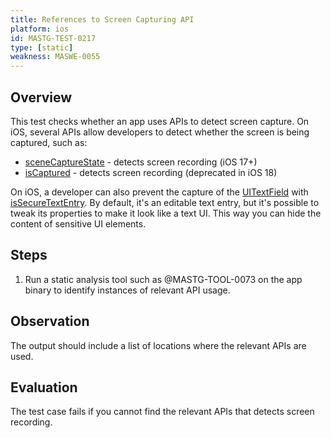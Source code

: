 ```yaml
---
title: References to Screen Capturing API
platform: ios
id: MASTG-TEST-0217
type: [static]
weakness: MASWE-0055
---
```


## Overview

This test checks whether an app uses APIs to detect screen capture. On iOS, several APIs allow developers to detect whether the screen is being captured, such as:

- [sceneCaptureState](https://developer.apple.com/documentation/uikit/uitraitcollection/scenecapturestate) - detects screen recording (iOS 17+)
- [isCaptured](https://developer.apple.com/documentation/uikit/uiscreen/iscaptured) - detects screen recording (deprecated in iOS 18)

On iOS, a developer can also prevent the capture of the [UITextField](https://developer.apple.com/documentation/uikit/uitextfield) with [isSecureTextEntry](https://developer.apple.com/documentation/uikit/uitextinputtraits/issecuretextentry). By default, it's an editable text entry, but it's possible to tweak its properties to make it look like a text UI. This way you can hide the content of sensitive UI elements.

## Steps

1. Run a static analysis tool such as @MASTG-TOOL-0073 on the app binary to identify instances of relevant API usage.

## Observation

The output should include a list of locations where the relevant APIs are used.

## Evaluation

The test case fails if you cannot find the relevant APIs that detects screen recording.
